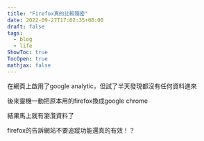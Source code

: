 ```yaml
---
title: "Firefox真的比較隱密"
date: 2022-09-27T17:02:35+08:00
draft: false
tags:
  - blog
  - life
ShowToc: true
TocOpen: true
mathjax: false
---
```


在網頁上啟用了google analytic，但試了半天發現都沒有任何資料進來

後來靈機一動把原本用的firefox換成google chrome

結果馬上就有瀏灠資料了

firefox的告訴網站不要追蹤功能還真的有效！？